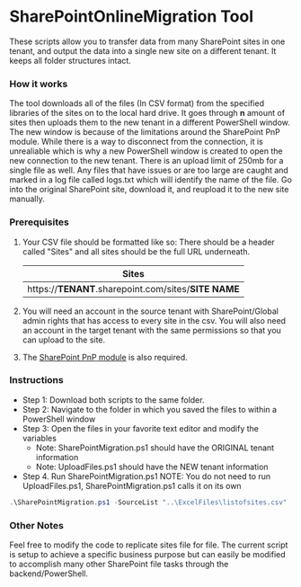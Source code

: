 # SharePointOnlineMigration Tool
These scripts allow you to transfer data from many SharePoint sites in one tenant, and output the data into a single new site on a different tenant. It keeps all folder structures intact.

### How it works
The tool downloads all of the files (In CSV format) from the specified libraries of the sites on to the local hard drive. It goes through **n** amount of sites then uploads them to the new tenant in a different PowerShell window. The new window is because of the limitations around the SharePoint PnP module. While there is a way to disconnect from the connection, it is unrealiable which is why a new PowerShell window is created to open the new connection to the new tenant. There is an upload limit of 250mb for a single file as well. Any files that have issues or are too large are caught and marked in a log file called logs.txt which will identify the name of the file. Go into the original SharePoint site, download it, and reupload it to the new site manually.  

### Prerequisites
1. Your CSV file should be formatted like so:
There should be a header called "Sites" and all sites should be the full URL underneath.

    |  Sites                                                |
    |-------------------------------------------------------|
    | https://**TENANT**.sharepoint.com/sites/**SITE NAME** |
2. You will need an account in the source tenant with SharePoint/Global admin rights that has access to every site in the csv.
You will also need an account in the target tenant with the same permissions so that you can upload to the site.
3. The [SharePoint PnP module][1] is also required.






### Instructions

* Step 1: Download both scripts to the same folder.
* Step 2: Navigate to the folder in which you saved the files to within a PowerShell window
* Step 3: Open the files in your favorite text editor and modify the variables
    * Note: SharePointMigration.ps1 should have the ORIGINAL tenant information
    * Note: UploadFiles.ps1 should have the NEW tenant information
* Step 4. Run SharePointMigration.ps1
NOTE: You do not need to run UploadFiles.ps1, SharePointMigration.ps1 calls it on its own
~~~powershell
.\SharePointMigration.ps1 -SourceList "..\ExcelFiles\listofsites.csv" 
~~~


### Other Notes

Feel free to modify the code to replicate sites file for file. The current script is setup to achieve a specific business purpose but can easily be modified to accomplish many other SharePoint file tasks through the backend/PowerShell.

[1]:https://docs.microsoft.com/en-us/powershell/sharepoint/sharepoint-pnp/sharepoint-pnp-cmdlets?view=sharepoint-ps "SharePoint PnP Module"
